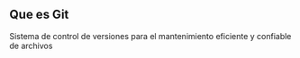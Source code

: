 ## Que es Git

Sistema de control de versiones para el mantenimiento
eficiente y confiable de archivos